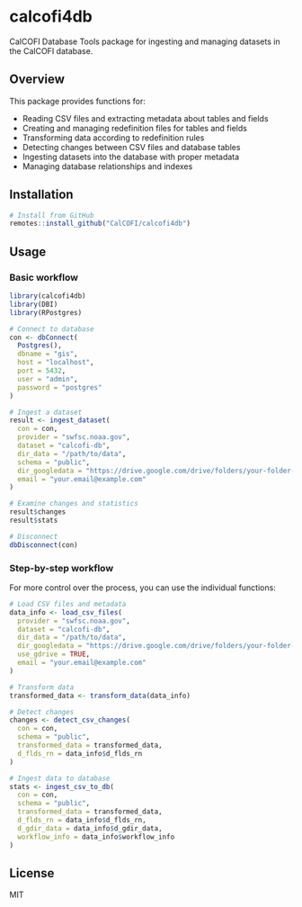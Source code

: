 # calcofi4db

CalCOFI Database Tools package for ingesting and managing datasets in the CalCOFI database.

## Overview

This package provides functions for:

- Reading CSV files and extracting metadata about tables and fields
- Creating and managing redefinition files for tables and fields
- Transforming data according to redefinition rules
- Detecting changes between CSV files and database tables
- Ingesting datasets into the database with proper metadata
- Managing database relationships and indexes

## Installation

```r
# Install from GitHub
remotes::install_github("CalCOFI/calcofi4db")
```

## Usage

### Basic workflow

```r
library(calcofi4db)
library(DBI)
library(RPostgres)

# Connect to database
con <- dbConnect(
  Postgres(),
  dbname = "gis",
  host = "localhost",
  port = 5432,
  user = "admin",
  password = "postgres"
)

# Ingest a dataset
result <- ingest_dataset(
  con = con,
  provider = "swfsc.noaa.gov",
  dataset = "calcofi-db",
  dir_data = "/path/to/data",
  schema = "public",
  dir_googledata = "https://drive.google.com/drive/folders/your-folder-id",
  email = "your.email@example.com"
)

# Examine changes and statistics
result$changes
result$stats

# Disconnect
dbDisconnect(con)
```

### Step-by-step workflow

For more control over the process, you can use the individual functions:

```r
# Load CSV files and metadata
data_info <- load_csv_files(
  provider = "swfsc.noaa.gov",
  dataset = "calcofi-db",
  dir_data = "/path/to/data",
  dir_googledata = "https://drive.google.com/drive/folders/your-folder-id",
  use_gdrive = TRUE,
  email = "your.email@example.com"
)

# Transform data
transformed_data <- transform_data(data_info)

# Detect changes
changes <- detect_csv_changes(
  con = con,
  schema = "public",
  transformed_data = transformed_data,
  d_flds_rn = data_info$d_flds_rn
)

# Ingest data to database
stats <- ingest_csv_to_db(
  con = con,
  schema = "public",
  transformed_data = transformed_data,
  d_flds_rn = data_info$d_flds_rn,
  d_gdir_data = data_info$d_gdir_data,
  workflow_info = data_info$workflow_info
)
```

## License

MIT